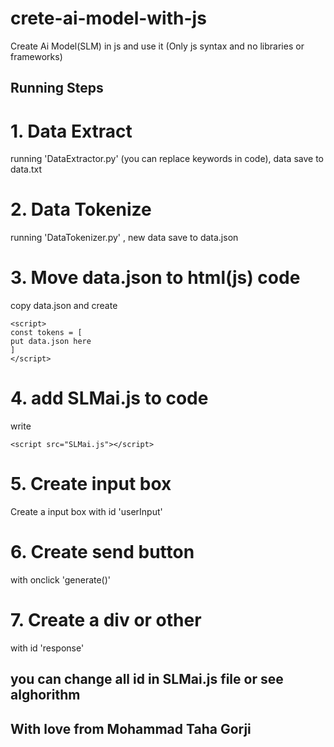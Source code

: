 # crete-ai-model-with-js
Create Ai Model(SLM) in js and use it (Only js syntax and no libraries or frameworks)


## Running Steps
# 1. Data Extract
running 'DataExtractor.py' (you can replace keywords in code), data save to data.txt
# 2. Data Tokenize
running 'DataTokenizer.py' , new data save to data.json
# 3. Move data.json to html(js) code
copy data.json and create 
```
<script>
const tokens = [
put data.json here
]
</script>
```
# 4. add SLMai.js to code
write
```
<script src="SLMai.js"></script>
```
# 5. Create input box
Create a input box with id 'userInput'
# 6. Create send button
with onclick 'generate()'
# 7. Create a div or other
with id 'response'



## you can change all id in SLMai.js file or see alghorithm
## With love from Mohammad Taha Gorji
